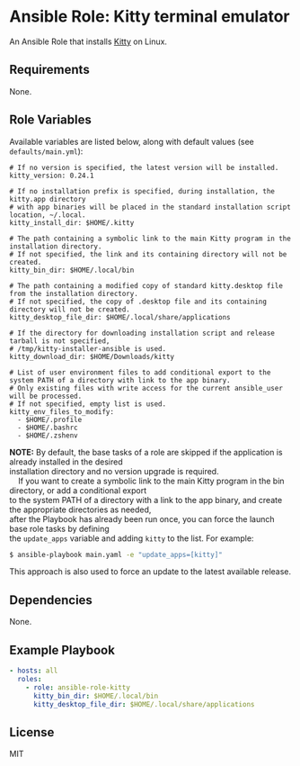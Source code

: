 # Ansible Role: Kitty terminal emulator

An Ansible Role that installs [Kitty](https://sw.kovidgoyal.net/kitty/) on Linux.

## Requirements

None.

## Role Variables

Available variables are listed below, along with default values (see `defaults/main.yml`):

    # If no version is specified, the latest version will be installed.
    kitty_version: 0.24.1

    # If no installation prefix is specified, during installation, the kitty.app directory
    # with app binaries will be placed in the standard installation script location, ~/.local.
    kitty_install_dir: $HOME/.kitty

    # The path containing a symbolic link to the main Kitty program in the installation directory.
    # If not specified, the link and its containing directory will not be created.
    kitty_bin_dir: $HOME/.local/bin

    # The path containing a modified copy of standard kitty.desktop file from the installation directory.
    # If not specified, the copy of .desktop file and its containing directory will not be created.
    kitty_desktop_file_dir: $HOME/.local/share/applications

    # If the directory for downloading installation script and release tarball is not specified,
    # /tmp/kitty-installer-ansible is used.
    kitty_download_dir: $HOME/Downloads/kitty

    # List of user environment files to add conditional export to the system PATH of a directory with link to the app binary.
    # Only existing files with write access for the current ansible_user will be processed.
    # If not specified, empty list is used.
    kitty_env_files_to_modify:
      - $HOME/.profile
      - $HOME/.bashrc
      - $HOME/.zshenv

**NOTE:** By default, the base tasks of a role are skipped if the application is already installed in the desired
<br />installation directory and no version upgrade is required.
<br />&nbsp;&nbsp;&nbsp;&nbsp;If you want to create a symbolic link to the main Kitty program in the bin directory, or add a conditional export
<br />to the system PATH of a directory with a link to the app binary, and create the appropriate directories as needed,
<br />after the Playbook has already been run once, you can force the launch base role tasks by defining
<br />the `update_apps` variable and adding `kitty` to the list. For example:
``` bash
$ ansible-playbook main.yaml -e "update_apps=[kitty]"
```
This approach is also used to force an update to the latest available release.

## Dependencies

None.

## Example Playbook

```yaml
- hosts: all
  roles:
    - role: ansible-role-kitty
      kitty_bin_dir: $HOME/.local/bin
      kitty_desktop_file_dir: $HOME/.local/share/applications
```

## License

MIT
